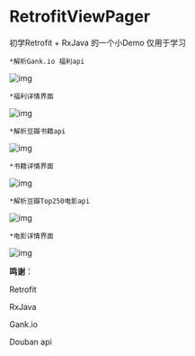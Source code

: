 # RetrofitViewPager

初学Retrofit + RxJava 的一个小Demo
仅用于学习

    *解析Gank.io 福利api
![img](https://github.com/old-traveler/RetrofitViewPager/blob/master/img/Screenshot_1494484170.jpg)

    *福利详情界面
![img](https://github.com/old-traveler/RetrofitViewPager/blob/master/img/Screenshot_1494484189.jpg)

    *解析豆瓣书籍api
![img](https://github.com/old-traveler/RetrofitViewPager/blob/master/img/Screenshot_1494484202.jpg)

    *书籍详情界面
![img](https://github.com/old-traveler/RetrofitViewPager/blob/master/img/Screenshot_1494484239.jpg)

    *解析豆瓣Top250电影api
![img](https://github.com/old-traveler/RetrofitViewPager/blob/master/img/Screenshot_1494484213.jpg)

    *电影详情界面
![img](https://github.com/old-traveler/RetrofitViewPager/blob/master/img/Screenshot_1494484263.jpg)

**鸣谢**：

Retrofit

RxJava

Gank.io

Douban api